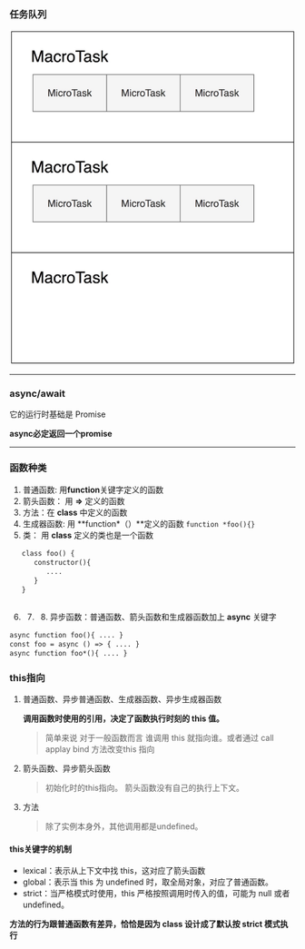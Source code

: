 ### 任务队列
![asdasd](./assets/event-loop-task.jpg '任务队列')

---

### async/await

它的运行时基础是 Promise

**async必定返回一个promise**

----

### 函数种类

1. 普通函数: 用**function**关键字定义的函数
2. 箭头函数： 用 **=>** 定义的函数
3. 方法：在 **class** 中定义的函数
4. 生成器函数: 用 **function\*（）**定义的函数
` function *foo(){} `
5. 类： 用 **class** 定义的类也是一个函数
```
   class foo() {
      constructor(){
         ....
      }
   }
   
```
6. 7. 8. 异步函数：普通函数、箭头函数和生成器函数加上 **async** 关键字
```
async function foo(){ .... }
const foo = async () => { .... }
async function foo*(){ .... }
```

### this指向

1. 普通函数、异步普通函数、生成器函数、异步生成器函数

   **调用函数时使用的引用，决定了函数执行时刻的 this 值。**
   > 简单来说 对于一般函数而言 谁调用 this 就指向谁。或者通过 call applay bind 方法改变this 指向

2. 箭头函数、异步箭头函数

   > 初始化时的this指向。 箭头函数没有自己的执行上下文。

3. 方法

   > 除了实例本身外，其他调用都是undefined。

#### this关键字的机制

* lexical：表示从上下文中找 this，这对应了箭头函数
* global：表示当 this 为 undefined 时，取全局对象，对应了普通函数。
* strict：当严格模式时使用，this 严格按照调用时传入的值，可能为 null 或者 undefined。

**方法的行为跟普通函数有差异，恰恰是因为 class 设计成了默认按 strict 模式执行**
